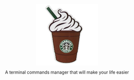 <p align="center">
<img src="https://github.com/duong-vo/frap/blob/main/docs/img/logo.png" width="200" height="200" align="center">
<p align="center"> A terminal commands manager that will make your life easier </p>
</p>

